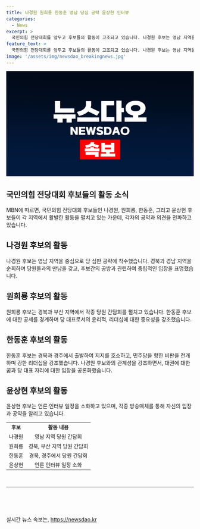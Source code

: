 ```yaml
---
title: 나경원 원희룡 한동훈 영남 당심 공략 윤상현 인터뷰
categories:
  - News
excerpt: >
  국민의힘 전당대회를 앞두고 후보들의 활동이 고조되고 있습니다. 나경원 후보는 영남 지역을 돌며 당원들을 만나는 한편, 원희룡 후보와 한동훈 후보에게 협력을 제안했습니다. 원희룡 후보는 경북과 부산에서 활발한 간담회를 펼치며 한동훈 후보에 대한 인신공격을 거부하고 치열한 검증의 필요성을 강조했습니다. 한동훈 후보는 지지를 호소하면서 민주당을 비판하고, 포항 당원간담회에서 다른 후보들에게 당권을 양보할 것을 촉구했습니다. 윤상현 후보는 언론 인터뷰 일정을 소화할 예정입니다.
feature_text: >
  국민의힘 전당대회를 앞두고 후보들의 활동이 고조되고 있습니다. 나경원 후보는 영남 지역을 돌며 당원들을 만나는 한편, 원희룡 후보와 한동훈 후보에게 협력을 제안했습니다. 원희룡 후보는 경북과 부산에서 활발한 간담회를 펼치며 한동훈 후보에 대한 인신공격을 거부하고 치열한 검증의 필요성을 강조했습니다. 한동훈 후보는 지지를 호소하면서 민주당을 비판하고, 포항 당원간담회에서 다른 후보들에게 당권을 양보할 것을 촉구했습니다. 윤상현 후보는 언론 인터뷰 일정을 소화할 예정입니다.
image: '/assets/img/newsdao_breakingnews.jpg'
---
```


<p><img src="/assets/img/newsdao_breakingnews.jpg" alt="ranknews 속보" /></p>

<h2>국민의힘 전당대회 후보들의 활동 소식</h2>

<p data-ke-size="size16">MBN에 따르면, 국민의힘 전당대회 후보들인 나경원, 원희룡, 한동훈, 그리고 윤상현 후보들이 각 지역에서 활발한 활동을 펼치고 있는 가운데, 각자의 공약과 의견을 전파하고 있습니다.</p>

<h2 data-ke-size="size26">나경원 후보의 활동</h2>

<p data-ke-size="size16">나경원 후보는 영남 지역을 중심으로 당 심판 공략에 착수했습니다. 경북과 경남 지역을 순회하며 당원들과의 만남을 갖고, 후보간의 공방과 관련하여 중립적인 입장을 표명했습니다. </p>

<h2 data-ke-size="size26">원희룡 후보의 활동</h2>

<p data-ke-size="size16">원희룡 후보는 경북과 부산 지역에서 각종 당원 간담회를 펼치고 있습니다. 한동훈 후보에 대한 공세를 경계하며 당 대표로서의 윤리적, 리더십에 대한 중요성을 강조했습니다.</p>

<h2 data-ke-size="size26">한동훈 후보의 활동</h2>

<p data-ke-size="size16">한동훈 후보는 경북과 경주에서 출발하여 지지를 호소하고, 민주당을 향한 비판을 전개하며 강한 리더십을 강조했습니다. 나경원 후보와의 관계성을 강조하면서, 대권에 대한 꿈과 당 대표 자리에 대한 입장을 공론화했습니다.</p>

<h2 data-ke-size="size26">윤상현 후보의 활동</h2>

<p data-ke-size="size16">윤상현 후보는 언론 인터뷰 일정을 소화하고 있으며, 각종 방송매체를 통해 자신의 입장과 공약을 알리고 있습니다.</p>

<table>
    <tr>
        <td style="text-align: center; height: 17px;"><b>후보</b></td>
        <td style="text-align: center; height: 17px;"><b>활동 내용</b></td>
    </tr>
    <tr>
        <td style="text-align: center; height: 17px;">나경원</td>
        <td style="text-align: center; height: 17px;">영남 지역 당원 간담회</td>
    </tr>
    <tr>
        <td style="text-align: center; height: 17px;">원희룡</td>
        <td style="text-align: center; height: 17px;">경북, 부산 지역 당원 간담회</td>
    </tr>
    <tr>
        <td style="text-align: center; height: 17px;">한동훈</td>
        <td style="text-align: center; height: 17px;">경북, 경주에서 당원 간담회</td>
    </tr>
    <tr>
        <td style="text-align: center; height: 17px;">윤상현</td>
        <td style="text-align: center; height: 17px;">언론 인터뷰 일정 소화</td>
    </tr>
</table>

<p data-ke-size="size16">&nbsp;</p>

<hr>

<p data-ke-size="size16">&nbsp;</p>

<p data-ke-size="size16">&nbsp;</p>
실시간 뉴스 속보는, <a href="https://newsdao.kr" rel="dofollow">https://newsdao.kr</a>


